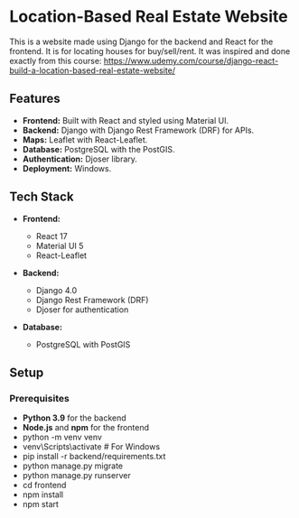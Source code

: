 # Location-Based Real Estate Website

This is a website made using Django for the backend and React for the frontend. It is for locating houses for buy/sell/rent. It was inspired and done exactly from this course: https://www.udemy.com/course/django-react-build-a-location-based-real-estate-website/

## Features

- **Frontend:** Built with React and styled using Material UI.
- **Backend:** Django with Django Rest Framework (DRF) for APIs.
- **Maps:** Leaflet with React-Leaflet.
- **Database:** PostgreSQL with the PostGIS.
- **Authentication:** Djoser library.
- **Deployment:** Windows.

## Tech Stack

- **Frontend:**
  - React 17
  - Material UI 5
  - React-Leaflet
  
- **Backend:**
  - Django 4.0
  - Django Rest Framework (DRF)
  - Djoser for authentication
  
- **Database:**
  - PostgreSQL with PostGIS
  
## Setup

### Prerequisites

- **Python 3.9** for the backend
- **Node.js** and **npm** for the frontend
- python -m venv venv
- venv\Scripts\activate  # For Windows
- pip install -r backend/requirements.txt
- python manage.py migrate
- python manage.py runserver
- cd frontend
- npm install
- npm start

